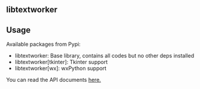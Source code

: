 ## libtextworker

## Usage
Available packages from Pypi:
* libtextworker: Base library, contains all codes but no other deps installed
* libtextworker[tkinter]: Tkinter support
* libtextworker[wx]: wxPython support

You can read the API documents [here.](https://lebao3105.github.io/libtextworker)
